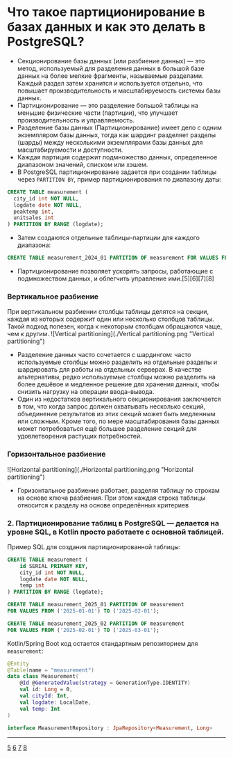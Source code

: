 # Что такое партиционирование в базах данных и как это делать в PostgreSQL?
- Секционирование базы данных (или разбиение данных) — это метод, используемый для разделения данных в большой базе 
  данных на более мелкие фрагменты, называемые разделами. Каждый раздел затем хранится и используется отдельно, 
  что повышает производительность и масштабируемость системы базы данных.
- Партиционирование — это разделение большой таблицы на меньшие физические части (партиции), что улучшает 
  производительность и управляемость.
- Разделение базы данных (Партиционирование) имеет дело с одним экземпляром базы данных, тогда как шардинг разделяет 
  разделы (шарды) между несколькими экземплярами базы данных для масштабируемости и доступности.
- Каждая партиция содержит подмножество данных, определенное диапазоном значений, списком или хэшем.
- В PostgreSQL партиционирование задается при создании таблицы через `PARTITION BY`, пример партиционирования по диапазону даты:
```sql
CREATE TABLE measurement (
  city_id int NOT NULL,
  logdate date NOT NULL,
  peaktemp int,
  unitsales int
) PARTITION BY RANGE (logdate);
```
- Затем создаются отдельные таблицы-партиции для каждого диапазона:
```sql
CREATE TABLE measurement_2024_01 PARTITION OF measurement FOR VALUES FROM ('2024-01-01') TO ('2024-02-01');
```
- Партиционирование позволяет ускорять запросы, работающие с подмножеством данных, и облегчить управление ими.[5][6][7][8]

### Вертикальное разбиение
При вертикальном разбиении столбцы таблицы делятся на секции, каждая из которых содержит один или несколько столбцов таблицы. 
Такой подход полезен, когда к некоторым столбцам обращаются чаще, чем к другим.
![Vertical partitioning](./Vertical partitioning.png "Vertical partitioning")
- Разделение данных часто сочетается с шардингом: часто используемые столбцы можно разделить на отдельные разделы и шардировать для работы на отдельных серверах. В качестве альтернативы, редко используемые столбцы можно разделить на более дешёвое и медленное решение для хранения данных, чтобы снизить нагрузку на операции ввода-вывода.
- Один из недостатков вертикального секционирования заключается в том, что когда запрос должен охватывать несколько секций, объединение результатов из этих секций может быть медленным или сложным. Кроме того, по мере масштабирования базы данных может потребоваться ещё большее разделение секций для удовлетворения растущих потребностей.


### Горизонтальное разбиение
![Horizontal partitioning](./Horizontal partitioning.png "Horizontal partitioning")
- Горизонтальное разбиение работает, разделяя таблицу по строкам на основе ключа разбиения. При этом каждая строка таблицы относится к разделу на основе определённых критериев


### 2. Партиционирование таблиц в PostgreSQL — делается на уровне SQL, в Kotlin просто работаете с основной таблицей.

Пример SQL для создания партиционированной таблицы:
```sql
CREATE TABLE measurement (
    id SERIAL PRIMARY KEY,
    city_id int NOT NULL,
    logdate date NOT NULL,
    temp int
) PARTITION BY RANGE (logdate);

CREATE TABLE measurement_2025_01 PARTITION OF measurement
FOR VALUES FROM ('2025-01-01') TO ('2025-02-01');

CREATE TABLE measurement_2025_02 PARTITION OF measurement
FOR VALUES FROM ('2025-02-01') TO ('2025-03-01');
```

Kotlin/Spring Boot код остается стандартным репозиторием для `measurement`:
```kotlin
@Entity
@Table(name = "measurement")
data class Measurement(
    @Id @GeneratedValue(strategy = GenerationType.IDENTITY)
    val id: Long = 0,
    val cityId: Int,
    val logdate: LocalDate,
    val temp: Int
)

interface MeasurementRepository : JpaRepository<Measurement, Long>
```
  
---

[5](https://questdb.com/glossary/database-partitioning/)
[6](https://postgrespro.ru/docs/postgresql/current/ddl-partitioning)
[7](https://www.postgresql.org/docs/current/ddl-partitioning.html)
[8](https://www.enterprisedb.com/postgres-tutorials/how-use-table-partitioning-scale-postgresql)

